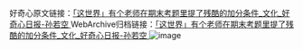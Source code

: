 好奇心原文链接：[「这世界」有个老师在期末考题里提了残酷的加分条件_文化_好奇心日报-孙若空 ](https://www.qdaily.com/articles/12284.html)
WebArchive归档链接：[「这世界」有个老师在期末考题里提了残酷的加分条件_文化_好奇心日报-孙若空 ](http://web.archive.org/web/20190623172229/https://www.qdaily.com/articles/12284.html)
![image](http://ww3.sinaimg.cn/large/007d5XDply1g3x2oc650fj30u03ry7wh)